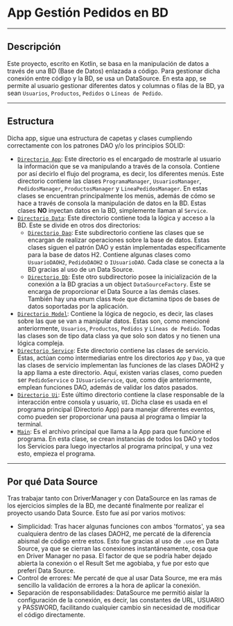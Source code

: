 # App Gestión Pedidos en BD

---

## Descripción

Este proyecto, escrito en Kotlin, se basa en la manipulación de datos a través de una BD (Base de Datos) enlazada a código. Para gestionar dicha conexión entre código y la BD, se usa un DataSource.
En esta app, se permite al usuario gestionar diferentes datos y columnas o filas de la BD, ya sean `Usuarios`, `Productos`, `Pedidos` o `Líneas de Pedido`.

---

## Estructura

Dicha app, sigue una estructura de capetas y clases cumpliendo correctamente con los patrones DAO y/o los principios SOLID:
- [`Directorio App`](https://github.com/moraalees/Ejercicios9.1BD/tree/AppDataSource/src/main/kotlin/app): Este directorio es el encargado de mostrarle al usuario la información que se va manipulando a través de la consola. Contiene por así decirlo el flujo del programa, es decir, los diferentes menús.
Este directorio contiene las clases `ProgramaManager`, `UsuariosManager`, `PedidosManager`, `ProductosManager` y `LineaPedidosManager`. En estas clases se encuentran principalmente los menús, además de cómo se hace
a través de consola la manipulación de datos en la BD. Estas clases **NO** inyectan datos en la BD, simplemente llaman al `Service`.
- [`Directorio Data`](https://github.com/moraalees/Ejercicios9.1BD/tree/AppDataSource/src/main/kotlin/data): Este directorio contiene toda la lógica y acceso a la BD. Este se divide en otros dos directorios:
    - [`Directorio Dao`](https://github.com/moraalees/Ejercicios9.1BD/tree/AppDataSource/src/main/kotlin/data/dao): Este subdirectorio contiene las clases que se encargan de realizar operaciones sobre la base de datos. Estas clases siguen el patrón DAO y están implementadas específicamente para la base
      de datos H2. Contiene algunas clases como `UsuarioDAOH2`, `PedidoDAOH2` o `IUsuarioDAO`. Cada clase se conecta a la BD gracias al uso de un Data Source.
    - [`Directorio Db`](https://github.com/moraalees/Ejercicios9.1BD/tree/AppDataSource/src/main/kotlin/data/db): Este otro subdirectorio posee la inicialización de la conexión a la BD gracias a un object `DataSourceFactory`. Este se encarga de proporcionar el Data Source a las demás clases. También hay una
      enum class `Mode` que dictamina tipos de bases de datos soportadas por la aplicación.
- [`Directorio Model`](https://github.com/moraalees/Ejercicios9.1BD/tree/AppDataSource/src/main/kotlin/model): Contiene la lógica de negocio, es decir, las clases sobre las que se van a manipular datos. Estas son, como mencioné anteriormente, `Usuarios`, `Productos`, `Pedidos` y `Líneas de Pedido`. Todas
las clases son de tipo data class ya que solo son datos y no tienen una lógica compleja.
- [`Directorio Service`](https://github.com/moraalees/Ejercicios9.1BD/tree/AppDataSource/src/main/kotlin/service): Este directorio contiene las clases de servicio. Estas, actúan como intermediarias entre los directorios `App` y `Dao`, ya que las clases de servicio implementan las funciones de las clases DAOH2
y la app llama a este directorio. Aquí, existen varias clases, como pueden ser `PedidoService` o `IUsuarioService`, que, como dije anteriormente, emplean funciones DAO, además de validar los datos pasados.
- [`Directorio Ui`](https://github.com/moraalees/Ejercicios9.1BD/tree/AppDataSource/src/main/kotlin/ui): Este último directorio contiene la clase responsable de la interacción entre consola y usuario, `UI`. Dicha clase es usada en el programa principal (Directorio App) para manejar diferentes eventos,
como pueden ser proporcionar una pausa al programa o limpiar la terminal.
- [`Main`](https://github.com/moraalees/Ejercicios9.1BD/blob/AppDataSource/src/main/kotlin/Main.kt): Es el archivo principal que llama a la App para que funcione el programa. En esta clase, se crean instancias de todos los DAO y todos los Servicios para luego inyectarlos al programa principal, y una vez esto,
empieza el programa.

---

## Por qué Data Source

Tras trabajar tanto con DriverManager y con DataSource en las ramas de los ejercicios simples de la BD, me decanté finalmente por realizar el proyecto usando Data Source. Esto fue así por varios motivos:
- Simplicidad: Tras hacer algunas funciones con ambos 'formatos', ya sea cualquiera dentro de las clases DAOH2, me percaté de la diferencia abismal de código entre estos. Esto fue gracias al uso de `.use` en Data Source, ya que se cierran las conexiones instantáneamente, cosa que en Driver Manager no pasa. El factor de que se podría haber dejado abierta la conexión o el Result Set me agobiaba, y fue por esto que preferí Data Source.
- Control de errores: Me percaté de que al usar Data Source, me era más sencillo la validación de errores a la hora de aplicar la conexión.
- Separación de responsabilidades: DataSource me permitió aislar la configuración de la conexión, es decir, las constantes de URL, USUARIO y PASSWORD, facilitando cualquier cambio sin necesidad de modificar el código directamente.

